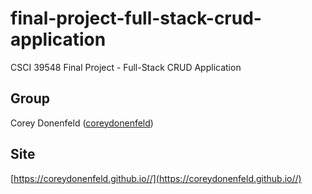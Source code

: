 # final-project-full-stack-crud-application
CSCI 39548 Final Project - Full-Stack CRUD Application

## Group
Corey Donenfeld ([coreydonenfeld](https://github.com/coreydonenfeld))

## Site
[https://coreydonenfeld.github.io//](https://coreydonenfeld.github.io//)  